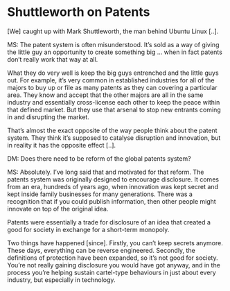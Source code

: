 # Shuttleworth on Patents

[We] caught up with Mark Shuttleworth, the man behind Ubuntu Linux
[..].

MS: The patent system is often misunderstood. It’s sold as a way of
giving the little guy an opportunity to create something big … when in
fact patents don’t really work that way at all.

What they do very well is keep the big guys entrenched and the little
guys out. For example, it’s very common in established industries for
all of the majors to buy up or file as many patents as they can
covering a particular area. They know and accept that the other majors
are all in the same industry and essentially cross-license each other
to keep the peace within that defined market. But they use that
arsenal to stop new entrants coming in and disrupting the market.

That’s almost the exact opposite of the way people think about the
patent system. They think it’s supposed to catalyse disruption and
innovation, but in reality it has the opposite effect [..].

DM: Does there need to be reform of the global patents system?

MS: Absolutely. I’ve long said that and motivated for that reform. The
patents system was originally designed to encourage disclosure. It
comes from an era, hundreds of years ago, when innovation was kept
secret and kept inside family businesses for many generations. There
was a recognition that if you could publish information, then other
people might innovate on top of the original idea.

Patents were essentially a trade for disclosure of an idea that
created a good for society in exchange for a short-term monopoly.

Two things have happened [since]. Firstly, you can’t keep secrets
anymore. These days, everything can be reverse engineered. Secondly,
the definitions of protection have been expanded, so it’s not good for
society. You’re not really gaining disclosure you would have got
anyway, and in the process you’re helping sustain cartel-type
behaviours in just about every industry, but especially in technology.
